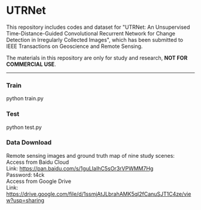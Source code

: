 
# UTRNet

This repository includes codes and dataset for "UTRNet: An Unsupervised Time-Distance-Guided Convolutional Recurrent Network for Change Detection in Irregularly Collected Images", which has been submitted to IEEE Transactions on Geoscience and Remote Sensing.

The materials in this repository are only for study and research, **NOT FOR COMMERCIAL USE**.  
***

### Train
python train.py  

### Test
python test.py  

### Data Download  
Remote sensing images and ground truth map of nine study scenes:  
Access from Baidu Cloud  
Link: https://pan.baidu.com/s/1guLIaIhC5sOr3rVPWMM7Hg  
Password: t4ck  
Access from Google Drive  
Link: https://drive.google.com/file/d/1ssmjAtJLbrahAMK5ql2fCanuSJT1C4ze/view?usp=sharing  
